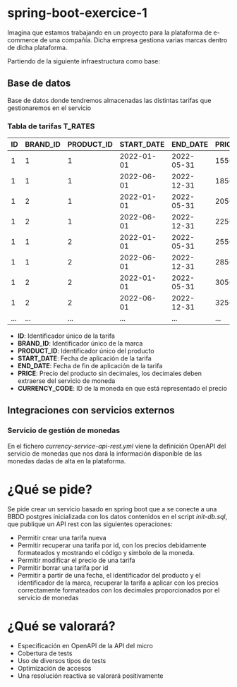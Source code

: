 # spring-boot-exercice-1

Imagina que estamos trabajando en un proyecto para la plataforma de e-commerce de una compañía. Dicha empresa gestiona varias marcas dentro de dicha plataforma.

Partiendo de la siguiente infraestructura como base:

## Base de datos

Base de datos donde tendremos almacenadas las distintas tarifas que gestionaremos en el servicio

### Tabla de tarifas **T_RATES**

| ID | BRAND_ID | PRODUCT_ID | START_DATE | END_DATE   | PRICE | CURRENCY_CODE |
|----| -------- | ---------- | ---------- | ---------- | ----- | ------------- |
| 1  | 1        | 1          | 2022-01-01 | 2022-05-31 | 1550 | EUR           |
| 1  | 1        | 1          | 2022-06-01 | 2022-12-31 | 1850 | USC           |
| 1  | 2        | 1          | 2022-01-01 | 2022-05-31 | 2050 | EUR           |
| 1  | 2        | 1          | 2022-06-01 | 2022-12-31 | 2250 | USC           |
| 1  | 1        | 2          | 2022-01-01 | 2022-05-31 | 2550 | EUR           |
| 1  | 1        | 2          | 2022-06-01 | 2022-12-31 | 2850 | USC           |
| 1  | 2        | 2          | 2022-01-01 | 2022-05-31 | 3050 | EUR           |
| 1  | 2        | 2          | 2022-06-01 | 2022-12-31 | 3250 | USC           |
| ...| ...      | ...        | ...        | ...        | ...  | ...           |

* **ID**: Identificador único de la tarifa
* **BRAND_ID**: Identificador único de la marca
* **PRODUCT_ID**: Identificador único del producto
* **START_DATE**: Fecha de aplicación de la tarifa
* **END_DATE**: Fecha de fin de aplicación de la tarifa
* **PRICE**: Precio del producto sin decimales, los decimales deben extraerse del servicio de moneda
* **CURRENCY_CODE**: ID de la moneda en que está representado el precio

## Integraciones con servicios externos

### Servicio de gestión de monedas

En el fichero *currency-service-api-rest.yml* viene la definición OpenAPI del servicio de monedas que nos dará la información disponible de las monedas dadas de alta en la plataforma.

# ¿Qué se pide?
Se pide crear un servicio basado en spring boot que a se conecte a una BBDD postgres inicializada con los datos contenidos en el script *init-db.sql*, que publique un API rest con las siguientes operaciones:

* Permitir crear una tarifa nueva
* Permitir recuperar una tarifa por id, con los precios debidamente formateados y mostrando el código y símbolo de la moneda.
* Permitir modificar el precio de una tarifa
* Permitir borrar una tarifa por id
* Permitir a partir de una fecha, el identificador del producto y el identificador de la marca, recuperar la tarifa a aplicar con los precios correctamente formateados con los decimales proporcionados por el servicio de monedas

# ¿Qué se valorará?

* Especificación en OpenAPI de la API del micro
* Cobertura de tests
* Uso de diversos tipos de tests
* Optimización de accesos
* Una resolución reactiva se valorará positivamente

